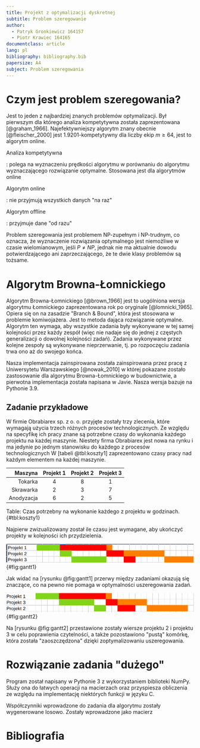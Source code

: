 ```yaml
---
title: Projekt z optymalizacji dyskretnej
subtitle: Problem szeregowanie
author:
  - Patryk Gronkiewicz 164157
  - Piotr Krawiec 164165
documentclass: article
lang: pl
bibliography: bibliography.bib
papersize: A4
subject: Problem szeregowania
---
```


# Czym jest problem szeregowania?

Jest to jeden z najbardziej znanych problemów optymalizacji. Był pierwszym dla
którego analiza kompetytywna została zaprezentowana [@graham_1966].
Najefektywniejszy algorytm znany obecnie [@fleischer_2000] jest 
1.9201-kompetytywny dla liczby ekip $m\geq 64$, jest to algorytm online.

Analiza kompetytywna

: polega na wyznaczeniu prędkości algorytmu w porównaniu do algorytmu
  wyznaczającego rozwiązanie optymalne. Stosowana jest dla algorytmów online

Algorytm online

: nie przyjmują wszystkich danych "na raz"

Algorytm offline

: przyjmuje dane "od razu"

Problem szeregowania jest problemem NP-zupełnym i NP-trudnym, co oznacza, że
wyznaczenie rozwiązania optymalnego jest niemożliwe w czasie wielomianowym,
jeśli $P \neq NP$, jednak nie ma aktualnie dowodu potwierdzającego ani
zaprzeczającego, że te dwie klasy problemów są tożsame.

# Algorytm Browna-Łomnickiego

Algorytm Browna-Łomnickiego [@brown_1966] jest to uogólniona wersja algorytmu
Łomnickiego zaprezentowana rok po oryginale [@lomnicki_1965]. Opiera się on na
zasadzie "Branch & Bound", która jest stosowana w problemie komiwojażera. Jest
to metoda dająca rozwiązanie optymalne. Algorytm ten wymaga, aby wszystkie
zadania były wykonywane w tej samej kolejności przez każdy zespół (więc nie
nadaje się do jednej z częstych generalizacji o dowolnej kolejności zadań).
Zadania wykonywane przez kolejne zespoły są wykonywane nieprzerwanie, tj. po
rozpoczęciu zadania trwa ono aż do swojego końca.

Nasza implementacja zainspirowana została zainspirowana przez pracę z
Uniwersytetu Warszawskiego [@nowak_2010] w której pokazane zostało zastosowanie
dla algorytmu Browna-Łomnickiego w budownictwie, a pierwotna implementacja
została napisana w Javie. Nasza wersja bazuje na Pythonie 3.9.

## Zadanie przykładowe

W firmie Obrabiarex sp. z o. o. przyjęte zostały trzy zlecenia, które wymagają
użycia trzech różnych procesów technologicznych. Ze względu na specyfikę ich
pracy znane są potrzebne czasy do wykonania każdego projektu na każdej maszynie.
Niestety firma Obrabiarex jest nowa na rynku i ma jedynie po jednym stanowisku
do każdego z procesów technologicznych
W [tabeli @tbl:koszty1] zaprezentowano czasy pracy nad każdym elementem na każdej
maszynie.

| Maszyna    | Projekt 1 | Projekt 2 | Projekt 3 |
|-----------:|:---------:|:---------:|:---------:|
| Tokarka    | 4         | 8         | 1         |
| Skrawarka  | 2         | 3         | 7         |
| Anodyzacja | 6         | 2         | 5         |
Table: Czas potrzebny na wykonanie każdego z projektu w godzinach. {#tbl:koszty1}

Najpierw zwizualizowany został ile czasu jest wymagane, aby ukończyć projekty w
kolejności ich przydzielenia.

![Czas wykonywania projektów w kolejności spływania](gantt-1.png){#fig:gantt1}

Jak widać na [rysunku @fig:gantt1] przerwy między zadaniami okazują się znaczące,
co na pewno nie pomaga w optymalności uszeregowania zadań.

![Rozwiązanie optymalne](gantt-2.png){#fig:gantt2}

Na [rysunku @fig:gantt2] przestawione zostały wiersze projektu 2 i projektu 3 w
celu poprawienia czytelności, a także pozostawiono "pustą" komórkę, która
została "zaoszczędzona" dzięki zoptymalizowaniu uszeregowania.

# Rozwiązanie zadania "dużego"

Program został napisany w Pythonie 3 z wykorzystaniem biblioteki NumPy. Służy
ona do łatwych operacji na macierzach oraz przyspiesza obliczenia ze względu na
implementację niektórych funkcji w języku C.

Współczynniki wprowadzone do zadania dla algorytmu zostały wygenerowane losowo.
Zostały wprowadzone jako macierz

# Bibliografia
